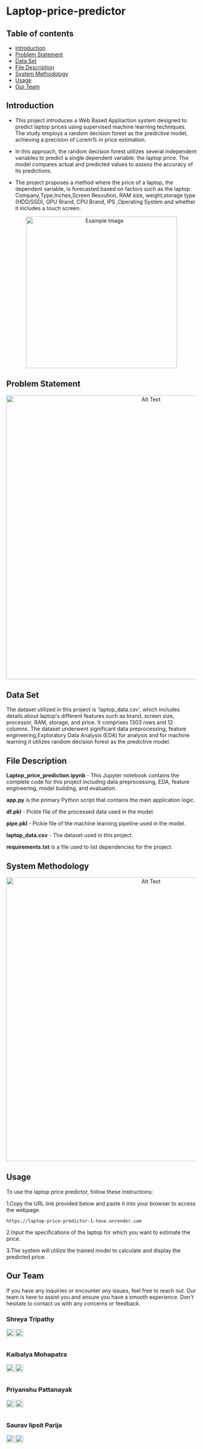 # Laptop-price-predictor
## Table of contents
* [Introduction](#introduction)
* [Problem Statement](#problem-statement)
* [Data Set](#data-set)
* [File Description](#file-description)
* [System Methodology](#system-methodology)
* [Usage](#usage)
* [Our Team](#our_team)
## Introduction
* This project introduces a Web Based Appliaction system designed to predict laptop prices using supervised machine learning techniques. The study employs a random decision forest as the predictive model, achieving a precision of Lorem% in price estimation.

* In this approach, the random decision forest utilizes several independent variables to predict a single dependent variable: the laptop price. The model compares actual and predicted values to assess the accuracy of its predictions.

* The project proposes a method where the price of a laptop, the dependent variable, is forecasted based on factors such as the laptop Company,Type,Inches,Screen Resoution, RAM size, weight,storage type (HDD/SSD), GPU Brand, CPU Brand, IPS ,Operating System and whether it includes a touch screen.

<p align="center">
  <img src="https://github.com/user-attachments/assets/a9676b53-fc3b-437f-9456-f52f4891a4b5" alt="Example Image" width="400"/>
</p>


## Problem Statement
<p align="center">
  <img src="https://github.com/user-attachments/assets/8e4f5d0c-ec78-43a6-bb0c-65e6a8a4bad8" alt="Alt Text" width="750" />
</p>

## Data Set
The dataset utilized in this project is 'laptop_data.csv', which includes details about laptop's different features such as brand, screen size, processor, RAM, storage, and price. It comprises 1303 rows and 12 columns. The dataset underwent significant data preprocessing, feature engineering,Exploratory Data Analysis (EDA) for analysis and for machine learning it utilizes random decision forest as the predictive model. 

## File Description
**Laptop_price_prediction.ipynb** - This Jupyter notebook contains the complete code for this project including data preprocessing, EDA, feature engineering, model building, and evaluation.

**app.py** is the primary Python script that contains the main application logic.

**df.pkl** - Pickle file of the processed data used in the model.

**pipe.pkl** - Pickle file of the machine learning pipeline used in the model.

**laptop_data.csv** - The dataset used in this project.

**requirements.txt** is a file used to list dependencies for the project.

## System Methodology

<p align="center">
  <img src="https://github.com/user-attachments/assets/34a6ca4e-5199-42f7-9e9e-cd93fbd13c6b" alt="Alt Text" width="750" />
</p>

## Usage
To use the laptop price predictor, follow these instructions:

1.Copy the URL link provided below and paste it into your browser to access the webpage.

```
https://laptop-price-predictor-1-teve.onrender.com
```

2.Input the specifications of the laptop for which you want to estimate the price.

3.The system will utilize the trained model to calculate and display the predicted price.

## Our Team
If you have any inquiries or encounter any issues, feel free to reach out. Our team is here to assist you and ensure you have a smooth experience. Don't hesitate to contact us with any concerns or feedback.


### Shreya Tripathy

<a href="https://www.linkedin.com/in/shreyatripathy7"><img align="left" src="https://github.com/user-attachments/assets/91a936a6-0a68-4523-b9dc-3657749246e8" alt="icon | LinkedIn" width="21px"/></a>
<a href="https://github.com/Shreya7tripathy"><img align="left" src="https://github.com/user-attachments/assets/8521e6ca-c203-4c98-a510-1ed549610e10" alt="github icon" width="21px"/></a>
<br><br>

### Kaibalya Mohapatra 

<a href="https://www.linkedin.com/in/kaibalyamohapatra/"><img align="left" src="https://github.com/user-attachments/assets/91a936a6-0a68-4523-b9dc-3657749246e8" alt="icon | LinkedIn" width="21px"/></a>
<a href="https://github.com/Kaibalya27"><img align="left" src="https://github.com/user-attachments/assets/8521e6ca-c203-4c98-a510-1ed549610e10" alt="github icon" width="21px"/></a>
<br><br>


### Priyanshu Pattanayak 

<a href="https://www.linkedin.com/in/priyanshu-pattanayak/"><img align="left" src="https://github.com/user-attachments/assets/91a936a6-0a68-4523-b9dc-3657749246e8" alt="icon | LinkedIn" width="21px"/></a>
<a href="https://github.com/mavricx"><img align="left" src="https://github.com/user-attachments/assets/8521e6ca-c203-4c98-a510-1ed549610e10" alt="github icon" width="21px"/></a>
<br><br>

### Saurav lipsit Parija

<a href="https://www.linkedin.com/in/saurav-lipsit-parija-870828290/"><img align="left" src="https://github.com/user-attachments/assets/91a936a6-0a68-4523-b9dc-3657749246e8" alt="icon | LinkedIn" width="21px"/></a>
<a href="https://github.com/sauravlipsit"><img align="left" src="https://github.com/user-attachments/assets/8521e6ca-c203-4c98-a510-1ed549610e10" alt="github icon" width="21px"/></a>
<br><br>























